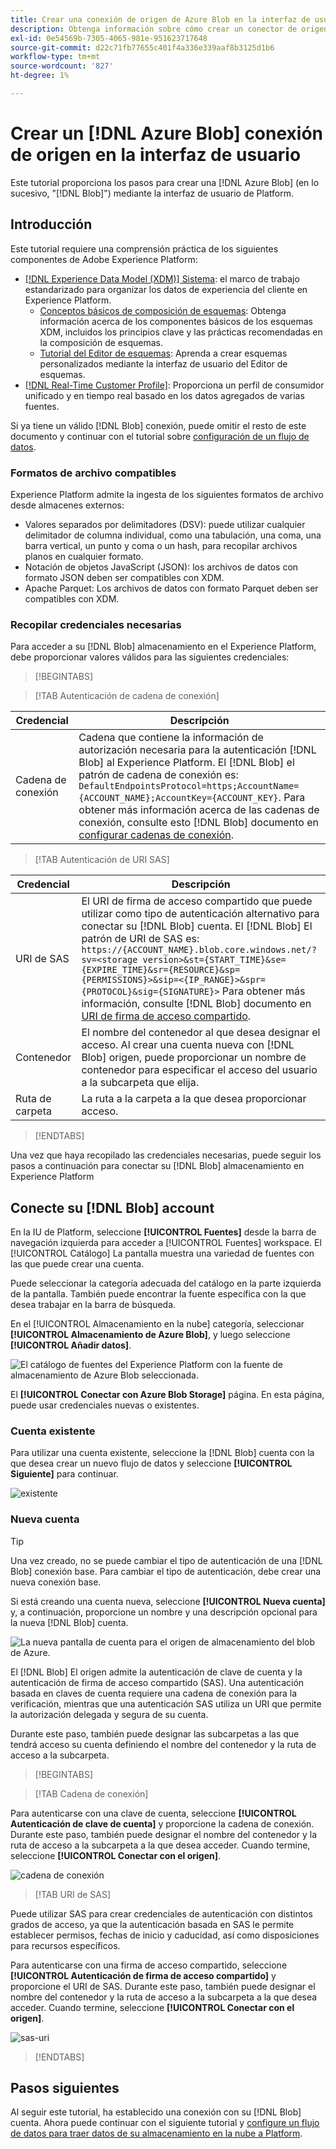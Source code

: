 ```yaml
---
title: Crear una conexión de origen de Azure Blob en la interfaz de usuario
description: Obtenga información sobre cómo crear un conector de origen de Azure Blob mediante la interfaz de usuario de Platform.
exl-id: 0e54569b-7305-4065-981e-951623717648
source-git-commit: d22c71fb77655c401f4a336e339aaf8b3125d1b6
workflow-type: tm+mt
source-wordcount: '827'
ht-degree: 1%

---
```


# Crear un [!DNL Azure Blob] conexión de origen en la interfaz de usuario

Este tutorial proporciona los pasos para crear una [!DNL Azure Blob] (en lo sucesivo, &quot;[!DNL Blob]&quot;) mediante la interfaz de usuario de Platform.

## Introducción

Este tutorial requiere una comprensión práctica de los siguientes componentes de Adobe Experience Platform:

* [[!DNL Experience Data Model (XDM)] Sistema](../../../../../xdm/home.md): el marco de trabajo estandarizado para organizar los datos de experiencia del cliente en Experience Platform.
   * [Conceptos básicos de composición de esquemas](../../../../../xdm/schema/composition.md): Obtenga información acerca de los componentes básicos de los esquemas XDM, incluidos los principios clave y las prácticas recomendadas en la composición de esquemas.
   * [Tutorial del Editor de esquemas](../../../../../xdm/tutorials/create-schema-ui.md): Aprenda a crear esquemas personalizados mediante la interfaz de usuario del Editor de esquemas.
* [[!DNL Real-Time Customer Profile]](../../../../../profile/home.md): Proporciona un perfil de consumidor unificado y en tiempo real basado en los datos agregados de varias fuentes.

Si ya tiene un válido [!DNL Blob] conexión, puede omitir el resto de este documento y continuar con el tutorial sobre [configuración de un flujo de datos](../../dataflow/batch/cloud-storage.md).

### Formatos de archivo compatibles

Experience Platform admite la ingesta de los siguientes formatos de archivo desde almacenes externos:

* Valores separados por delimitadores (DSV): puede utilizar cualquier delimitador de columna individual, como una tabulación, una coma, una barra vertical, un punto y coma o un hash, para recopilar archivos planos en cualquier formato.
* Notación de objetos JavaScript (JSON): los archivos de datos con formato JSON deben ser compatibles con XDM.
* Apache Parquet: Los archivos de datos con formato Parquet deben ser compatibles con XDM.

### Recopilar credenciales necesarias

Para acceder a su [!DNL Blob] almacenamiento en el Experience Platform, debe proporcionar valores válidos para las siguientes credenciales:

>[!BEGINTABS]

>[!TAB Autenticación de cadena de conexión]

| Credencial | Descripción |
| --- | --- |
| Cadena de conexión | Cadena que contiene la información de autorización necesaria para la autenticación [!DNL Blob] al Experience Platform. El [!DNL Blob] el patrón de cadena de conexión es: `DefaultEndpointsProtocol=https;AccountName={ACCOUNT_NAME};AccountKey={ACCOUNT_KEY}`. Para obtener más información acerca de las cadenas de conexión, consulte esto [!DNL Blob] documento en [configurar cadenas de conexión](https://docs.microsoft.com/en-us/azure/storage/common/storage-configure-connection-string). |

>[!TAB Autenticación de URI SAS]

| Credencial | Descripción |
| --- | --- |
| URI de SAS | El URI de firma de acceso compartido que puede utilizar como tipo de autenticación alternativo para conectar su [!DNL Blob] cuenta. El [!DNL Blob] El patrón de URI de SAS es: `https://{ACCOUNT_NAME}.blob.core.windows.net/?sv=<storage version>&st={START_TIME}&se={EXPIRE_TIME}&sr={RESOURCE}&sp={PERMISSIONS}>&sip=<{IP_RANGE}>&spr={PROTOCOL}&sig={SIGNATURE}>` Para obtener más información, consulte [!DNL Blob] documento en [URI de firma de acceso compartido](https://docs.microsoft.com/en-us/azure/data-factory/connector-azure-blob-storage#shared-access-signature-authentication). |
| Contenedor | El nombre del contenedor al que desea designar el acceso. Al crear una cuenta nueva con [!DNL Blob] origen, puede proporcionar un nombre de contenedor para especificar el acceso del usuario a la subcarpeta que elija. |
| Ruta de carpeta | La ruta a la carpeta a la que desea proporcionar acceso. |

>[!ENDTABS]

Una vez que haya recopilado las credenciales necesarias, puede seguir los pasos a continuación para conectar su [!DNL Blob] almacenamiento en Experience Platform

## Conecte su [!DNL Blob] account

En la IU de Platform, seleccione **[!UICONTROL Fuentes]** desde la barra de navegación izquierda para acceder a [!UICONTROL Fuentes] workspace. El [!UICONTROL Catálogo] La pantalla muestra una variedad de fuentes con las que puede crear una cuenta.

Puede seleccionar la categoría adecuada del catálogo en la parte izquierda de la pantalla. También puede encontrar la fuente específica con la que desea trabajar en la barra de búsqueda.

En el [!UICONTROL Almacenamiento en la nube] categoría, seleccionar **[!UICONTROL Almacenamiento de Azure Blob]**, y luego seleccione **[!UICONTROL Añadir datos]**.

![El catálogo de fuentes del Experience Platform con la fuente de almacenamiento de Azure Blob seleccionada.](../../../../images/tutorials/create/blob/catalog.png)

El **[!UICONTROL Conectar con Azure Blob Storage]** página. En esta página, puede usar credenciales nuevas o existentes.

### Cuenta existente

Para utilizar una cuenta existente, seleccione la [!DNL Blob] cuenta con la que desea crear un nuevo flujo de datos y seleccione **[!UICONTROL Siguiente]** para continuar.

![existente](../../../../images/tutorials/create/blob/existing.png)

### Nueva cuenta

>[!TIP]
>
>Una vez creado, no se puede cambiar el tipo de autenticación de una [!DNL Blob] conexión base. Para cambiar el tipo de autenticación, debe crear una nueva conexión base.

Si está creando una cuenta nueva, seleccione **[!UICONTROL Nueva cuenta]** y, a continuación, proporcione un nombre y una descripción opcional para la nueva [!DNL Blob] cuenta.

![La nueva pantalla de cuenta para el origen de almacenamiento del blob de Azure.](../../../../images/tutorials/create/blob/new.png)

El [!DNL Blob] El origen admite la autenticación de clave de cuenta y la autenticación de firma de acceso compartido (SAS). Una autenticación basada en claves de cuenta requiere una cadena de conexión para la verificación, mientras que una autenticación SAS utiliza un URI que permite la autorización delegada y segura de su cuenta.

Durante este paso, también puede designar las subcarpetas a las que tendrá acceso su cuenta definiendo el nombre del contenedor y la ruta de acceso a la subcarpeta.

>[!BEGINTABS]

>[!TAB Cadena de conexión]

Para autenticarse con una clave de cuenta, seleccione **[!UICONTROL Autenticación de clave de cuenta]** y proporcione la cadena de conexión. Durante este paso, también puede designar el nombre del contenedor y la ruta de acceso a la subcarpeta a la que desea acceder. Cuando termine, seleccione **[!UICONTROL Conectar con el origen]**.

![cadena de conexión](../../../../images/tutorials/create/blob/connectionstring.png)

>[!TAB URI de SAS]

Puede utilizar SAS para crear credenciales de autenticación con distintos grados de acceso, ya que la autenticación basada en SAS le permite establecer permisos, fechas de inicio y caducidad, así como disposiciones para recursos específicos.

Para autenticarse con una firma de acceso compartido, seleccione **[!UICONTROL Autenticación de firma de acceso compartido]** y proporcione el URI de SAS. Durante este paso, también puede designar el nombre del contenedor y la ruta de acceso a la subcarpeta a la que desea acceder. Cuando termine, seleccione **[!UICONTROL Conectar con el origen]**.

![sas-uri](../../../../images/tutorials/create/blob/sas-uri.png)

>[!ENDTABS]

## Pasos siguientes

Al seguir este tutorial, ha establecido una conexión con su [!DNL Blob] cuenta. Ahora puede continuar con el siguiente tutorial y [configure un flujo de datos para traer datos de su almacenamiento en la nube a Platform](../../dataflow/batch/cloud-storage.md).
